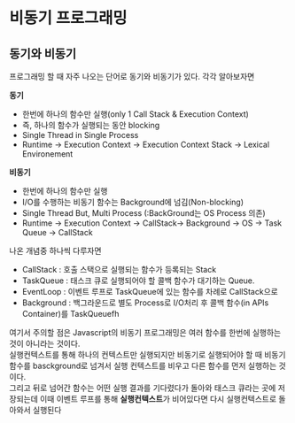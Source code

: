 # 비동기 프로그래밍

## 동기와 비동기

프로그래밍 할 때 자주 나오는 단어로 동기와 비동기가 있다. 각각 알아보자면

**동기**
- 한번에 하나의 함수만 실행(only 1 Call Stack & Execution Context)
- 즉, 하나의 함수가 실행되는 동안 blocking
- Single Thread in Single Process
- Runtime -> Execution Context -> Execution Context Stack -> Lexical Environement

**비동기**
- 한번에 하나의 함수만 실행
- I/O를 수행하는 비동기 함수는 Background에 넘김(Non-blocking)
- Single Thread But, Multi Process (:BackGround는 OS Process 의존)
- Runtime -> Execution Context -> CallStack-> Background -> OS -> Task Queue -> CallStack

나온 개념중 하나씩 다루자면
- CallStack : 호출 스택으로 실행되는 함수가 등록되는 Stack
- TaskQueue : 태스크 큐로 실행되어야 할 콜백 함수가 대기하는 Queue.
- EventLoop : 이벤트 루프로 TaskQueue에 있는 함수를 차례로 CallStack으로
- Background : 백그라운드로 별도 Process로 I/O처리 후 콜백 함수(in APIs Container)를 TaskQueuefh

여기서 주의할 점은 Javascript의 비동기 프로그래밍은 여러 함수를 한번에 실행하는 것이 아니라는 것이다.<br>
실행컨텍스트를 통해 하나의 컨텍스트만 실행되지만 비동기로 실행되어야 할 때 비동기 함수를 basckground로 넘겨서 실행 컨텍스트를 비우고
다른 함수를 먼저 실행하는 것이다.<br>
그리고 뒤로 넘어간 함수는 어떤 실행 결과를 기다렸다가 돌아와 태스크 큐라는 곳에 저장되는데 이때 이벤트 루프를 통해 **실행컨텍스트**가 비어있다면
다시 실행컨텍스트로 돌아와서 실행된다<br>
